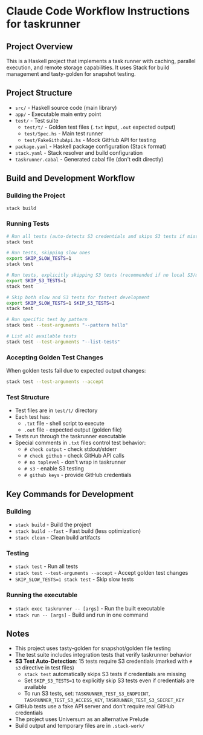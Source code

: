 # Claude Code Workflow Instructions for taskrunner

## Project Overview
This is a Haskell project that implements a task runner with caching, parallel execution, and remote storage capabilities. It uses Stack for build management and tasty-golden for snapshot testing.

## Project Structure
- `src/` - Haskell source code (main library)
- `app/` - Executable main entry point
- `test/` - Test suite
  - `test/t/` - Golden test files (`.txt` input, `.out` expected output)
  - `test/Spec.hs` - Main test runner
  - `test/FakeGithubApi.hs` - Mock GitHub API for testing
- `package.yaml` - Haskell package configuration (Stack format)
- `stack.yaml` - Stack resolver and build configuration
- `taskrunner.cabal` - Generated cabal file (don't edit directly)

## Build and Development Workflow

### Building the Project
```bash
stack build
```

### Running Tests
```bash
# Run all tests (auto-detects S3 credentials and skips S3 tests if missing)
stack test

# Run tests, skipping slow ones
export SKIP_SLOW_TESTS=1
stack test

# Run tests, explicitly skipping S3 tests (recommended if no local S3/minio)
export SKIP_S3_TESTS=1
stack test

# Skip both slow and S3 tests for fastest development
export SKIP_SLOW_TESTS=1 SKIP_S3_TESTS=1
stack test

# Run specific test by pattern
stack test --test-arguments "--pattern hello"

# List all available tests
stack test --test-arguments "--list-tests"
```

### Accepting Golden Test Changes
When golden tests fail due to expected output changes:
```bash
stack test --test-arguments --accept
```

### Test Structure
- Test files are in `test/t/` directory
- Each test has:
  - `.txt` file - shell script to execute
  - `.out` file - expected output (golden file)
- Tests run through the taskrunner executable
- Special comments in `.txt` files control test behavior:
  - `# check output` - check stdout/stderr
  - `# check github` - check GitHub API calls
  - `# no toplevel` - don't wrap in taskrunner
  - `# s3` - enable S3 testing
  - `# github keys` - provide GitHub credentials

## Key Commands for Development

### Building
- `stack build` - Build the project
- `stack build --fast` - Fast build (less optimization)
- `stack clean` - Clean build artifacts

### Testing
- `stack test` - Run all tests
- `stack test --test-arguments --accept` - Accept golden test changes
- `SKIP_SLOW_TESTS=1 stack test` - Skip slow tests

### Running the executable
- `stack exec taskrunner -- [args]` - Run the built executable
- `stack run -- [args]` - Build and run in one command

## Notes
- This project uses tasty-golden for snapshot/golden file testing
- The test suite includes integration tests that verify taskrunner behavior
- **S3 Test Auto-Detection**: 15 tests require S3 credentials (marked with `# s3` directive in test files)
  - `stack test` automatically skips S3 tests if credentials are missing
  - Set `SKIP_S3_TESTS=1` to explicitly skip S3 tests even if credentials are available
  - To run S3 tests, set: `TASKRUNNER_TEST_S3_ENDPOINT`, `TASKRUNNER_TEST_S3_ACCESS_KEY`, `TASKRUNNER_TEST_S3_SECRET_KEY`
- GitHub tests use a fake API server and don't require real GitHub credentials
- The project uses Universum as an alternative Prelude
- Build output and temporary files are in `.stack-work/`